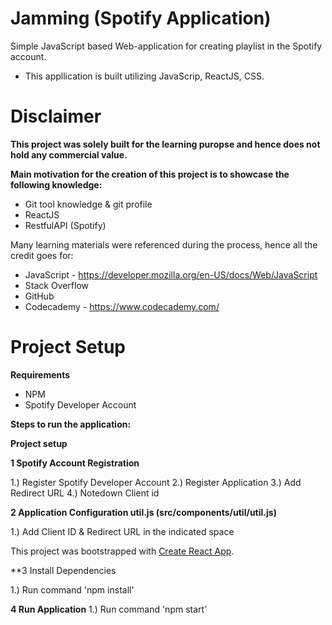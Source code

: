 # Jamming (Spotify Application)
Simple JavaScript based Web-application for creating playlist in the Spotify account.
 - This appllication is built utilizing JavaScrip, ReactJS, CSS.

# Disclaimer
**This project was solely built for the learning puropse and hence does not hold any commercial value.**

**Main motivation for the creation of this project is to showcase the following knowledge:**

  - Git tool knowledge & git profile
  - ReactJS
  - RestfulAPI (Spotify)

Many learning materials were referenced during the process, hence all the credit goes for:
- JavaScript - https://developer.mozilla.org/en-US/docs/Web/JavaScript
- Stack Overflow
- GitHub
- Codecademy - https://www.codecademy.com/

# Project Setup

**Requirements**

  - NPM 
  - Spotify Developer Account
  

 **Steps to run the application:**
 
 **Project setup**
 
 **1 Spotify Account Registration**

1.) Register Spotify Developer Account
2.) Register Application
3.) Add Redirect URL
4.) Notedown Client id
 
 **2 Application Configuration util.js (src/components/util/util.js)**
 
 1.) Add Client ID & Redirect URL in the indicated space 
 
This project was bootstrapped with [Create React App](https://github.com/facebook/create-react-app).

**3 Install Dependencies

1.) Run command 'npm install'

**4 Run Application**
1.) Run command 'npm start'
